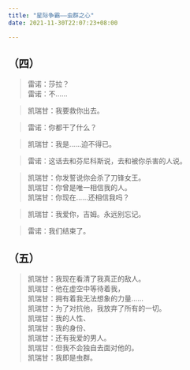 ```yaml
---
title: "星际争霸——虫群之心"
date: 2021-11-30T22:07:23+08:00

--- 
```


## （四）

> 雷诺：莎拉？  
> 雷诺：不……  

> 凯瑞甘：我要救你出去。  

> 雷诺：你都干了什么？  

> 凯瑞甘：我是……迫不得已。  

> 雷诺：这话去和芬尼科斯说，去和被你杀害的人说。  

> 凯瑞甘：你发誓说你会杀了刀锋女王。  
> 凯瑞甘：你曾是唯一相信我的人。  
> 凯瑞甘：你现在……还相信我吗？  

> 凯瑞甘：我爱你，吉姆。永远别忘记。  

> 雷诺：我们结束了。  

## （五）
> 凯瑞甘：我现在看清了我真正的敌人。  
> 凯瑞甘：他在虚空中等待着我，  
> 凯瑞甘：拥有着我无法想象的力量……  
> 凯瑞甘：为了对抗他，我放弃了所有的一切。  
> 凯瑞甘：我的人性、  
> 凯瑞甘：我的身份、  
> 凯瑞甘：还有我爱的男人。    
> 凯瑞甘：但我不会独自去面对他的。    
> 凯瑞甘：我即是虫群。    
